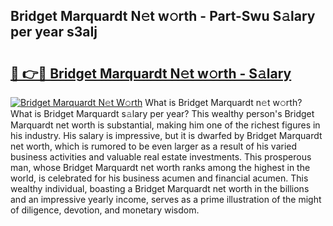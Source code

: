 ## Bridget Marquardt N𝚎t w𝚘rth - Part-Swu S𝚊lary per year s3aIj

# <h2><a href="http://gc1l1b.nevu.top/?p=Bridget+Marquardt">🔗 👉🔴 Bridget Marquardt N𝚎t w𝚘rth - S𝚊lary</a></h2>

[![Bridget Marquardt N𝚎t W𝚘rth](https://i.imgur.com/Oavwk0R.jpeg)](http://gc1l1b.nevu.top/?p=Bridget+Marquardt)
What is Bridget Marquardt n𝚎t w𝚘rth? What is Bridget Marquardt s𝚊lary per year?
This wealthy person's Bridget Marquardt net worth is substantial, making him one of the richest figures in his industry. His salary is impressive, but it is dwarfed by Bridget Marquardt net worth, which is rumored to be even larger as a result of his varied business activities and valuable real estate investments. This prosperous man, whose Bridget Marquardt net worth ranks among the highest in the world, is celebrated for his business acumen and financial acumen. This wealthy individual, boasting a Bridget Marquardt net worth in the billions and an impressive yearly income, serves as a prime illustration of the might of diligence, devotion, and monetary wisdom.
